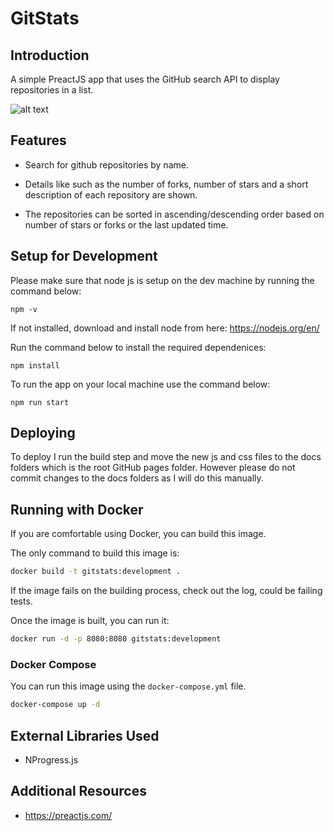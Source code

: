 # GitStats

## Introduction
A simple PreactJS app that uses the GitHub search API to display repositories in a list. 

![alt text](https://github.com/ivanseed/gitstats/blob/update-readme/src/assets/GitStatsView.png)

## Features

* Search for github repositories by name. 

* Details like such as the number of forks, number of stars and a short description of each repository are shown. 

* The repositories can be sorted in ascending/descending order based on number of stars or forks or the last updated time.

## Setup for Development

Please make sure that node js is setup on the dev machine by running the command below:

  `npm -v`

If not installed, download and install node from here: https://nodejs.org/en/ 

Run the command below to install the required dependenices: 
  
  `npm install` 
  
To run the app on your local machine use the command below:

  `npm run start`

## Deploying
To deploy I run the build step and move the new js and css files to the docs folders which is the root GitHub pages folder. However please do not commit changes to the docs folders as I will do this manually.

## Running with Docker
If you are comfortable using Docker, you can build this image.

The only command to build this image is:

```bash
docker build -t gitstats:development .
```

If the image fails on the building process, check out the log, could be failing tests.

Once the image is built, you can run it:

```bash
docker run -d -p 8080:8080 gitstats:development
```

### Docker Compose
You can run this image using the `docker-compose.yml` file.

```bash
docker-compose up -d
```

## External Libraries Used

* NProgress.js

## Additional Resources

* https://preactjs.com/
